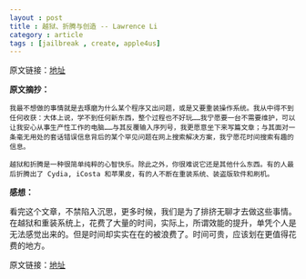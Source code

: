```yaml
---
layout : post
title : 越狱、折腾与创造 -- Lawrence Li
category : article
tags : [jailbreak , create, apple4us]
---
```


原文链接：[地址](http://apple4.us/2010/10/jailbreak-tinker-create.html)

**原文摘抄：**


	我最不想做的事情就是去琢磨为什么某个程序又出问题，或是又要重装操作系统。我从中得不到任何收获：大体上说，学不到任何新东西，整个过程也不好玩……我宁愿要一台不需要维护，可以让我安心从事生产性工作的电脑……与其反覆输入序列号，我更愿意坐下来写篇文章；与其面对一条毫无用处的套话错误信息背后的某个罕见问题在网上搜索解决方案，我宁愿花时间搜索有趣的信息。
	
	越狱和折腾是一种很简单纯粹的心智快乐。除此之外，你很难说它还是其他什么东西。有的人最后折腾出了 Cydia, iCosta 和苹果皮，有的人不断在重装系统、装盗版软件和刷机。
	

**感想：**

看完这个文章，不禁陷入沉思，更多时候，我们是为了排挤无聊才去做这些事情。在越狱和重装系统上，花费了大量的时间，实际上，所谓效能的提升，单凭个人是无法感觉出来的。但是时间却实实在在的被浪费了。时间可贵，应该划在更值得花费的地方。


原文链接：[地址](http://apple4.us/2010/10/jailbreak-tinker-create.html)
